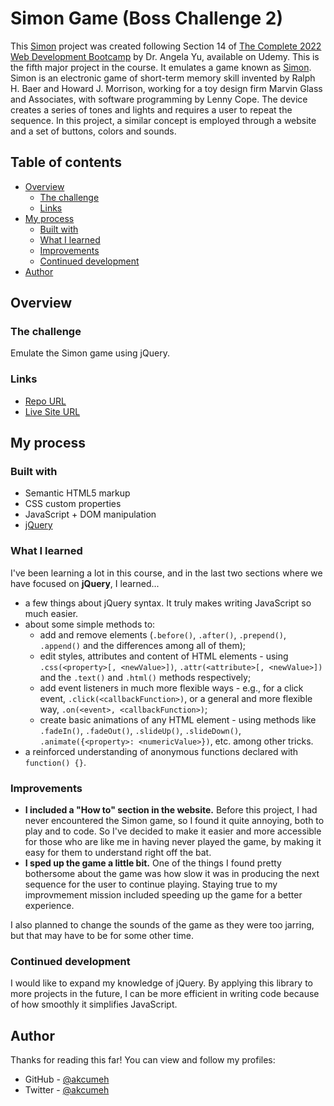 # Simon Game (Boss Challenge 2)

This [Simon](https://www.udemy.com/course/the-complete-web-development-bootcamp/learn/lecture/12407762) project was created following Section 14 of [The Complete 2022 Web Development Bootcamp](https://www.udemy.com/course/the-complete-web-development-bootcamp/) by Dr. Angela Yu, available on Udemy. This is the fifth major project in the course. It emulates a game known as [Simon](https://instructions.hasbro.com/en-us/instruction/simon-game). Simon is an electronic game of short-term memory skill invented by Ralph H. Baer and Howard J. Morrison, working for a toy design firm Marvin Glass and Associates, with software programming by Lenny Cope. The device creates a series of tones and lights and requires a user to repeat the sequence. In this project, a similar concept is employed through a website and a set of buttons, colors and sounds.

## Table of contents

- [Overview](#overview)
  - [The challenge](#the-challenge)
  - [Links](#links)
- [My process](#my-process)
  - [Built with](#built-with)
  - [What I learned](#what-i-learned)
  - [Improvements](#improvements)
  - [Continued development](#continued-development)
- [Author](#author)

## Overview

### The challenge

Emulate the Simon game using jQuery.

### Links

- [Repo URL](https://github.com/akcumeh/simon-game)
- [Live Site URL](https://akcumeh.github.io/simon-game)

## My process

### Built with

- Semantic HTML5 markup
- CSS custom properties
- JavaScript + DOM manipulation
- [jQuery](https://jquery.com)

### What I learned

I've been learning a lot in this course, and in the last two sections where we have focused on **jQuery**, I learned...
- a few things about jQuery syntax. It truly makes writing JavaScript so much easier.
- about some simple methods to:
    * add and remove elements (```.before()```, ```.after()```, ```.prepend()```, ```.append()``` and the differences among all of them);
    * edit styles, attributes and content of HTML elements - using ```.css(<property>[, <newValue>])```, ```.attr(<attribute>[, <newValue>])``` and the ```.text()``` and ```.html()``` methods respectively;
    * add event listeners in much more flexible ways - e.g., for a click event, ```.click(<callbackFunction>)```, or a general and more flexible way, ```.on(<event>, <callbackFunction>)```;
    * create basic animations of any HTML element - using methods like ```.fadeIn()```, ```.fadeOut()```, ```.slideUp()```, ```.slideDown()```, ```.animate({<property>: <numericValue>})```, etc.
    among other tricks.
- a reinforced understanding of anonymous functions declared with ```function() {}```.

### Improvements
- **I included a "How to" section in the website.** Before this project, I had never encountered the Simon game, so I found it quite annoying, both to play and to code. So I've decided to make it easier and more accessible for those who are like me in having never played the game, by making it easy for them to understand right off the bat.
- **I sped up the game a little bit.** One of the things I found pretty bothersome about the game was how slow it was in producing the next sequence for the user to continue playing. Staying true to my improvmement mission included speeding up the game for a better experience.

I also planned to change the sounds of the game as they were too jarring, but that may have to be for some other time.

### Continued development

I would like to expand my knowledge of jQuery. By applying this library to more projects in the future, I can be more efficient in writing code because of how smoothly it simplifies JavaScript.

## Author

Thanks for reading this far! You can view and follow my profiles:

- GitHub - [@akcumeh](https://github.com/akcumeh)
- Twitter - [@akcumeh](https://www.twitter.com/akcumeh)